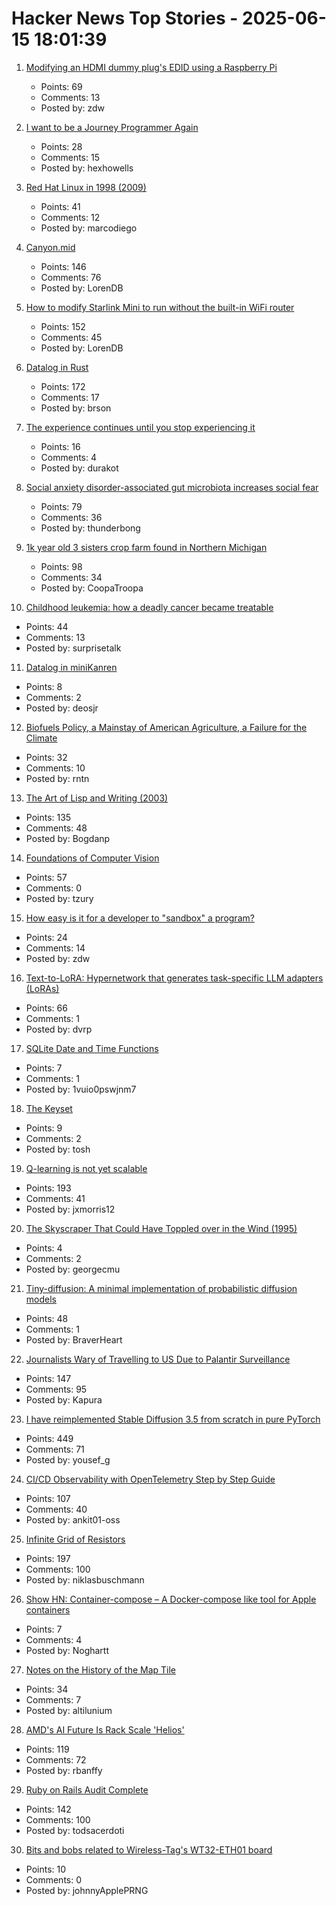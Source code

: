 # Hacker News Top Stories - 2025-06-15 18:01:39

1. [Modifying an HDMI dummy plug's EDID using a Raspberry Pi](https://www.downtowndougbrown.com/2025/06/modifying-an-hdmi-dummy-plugs-edid-using-a-raspberry-pi/)
   - Points: 69
   - Comments: 13
   - Posted by: zdw

2. [I want to be a Journey Programmer Again](https://hexhowells.com/posts/journey.html)
   - Points: 28
   - Comments: 15
   - Posted by: hexhowells

3. [Red Hat Linux in 1998 (2009)](https://linuxgazette.net/165/laycock.html)
   - Points: 41
   - Comments: 12
   - Posted by: marcodiego

4. [Canyon.mid](https://canyonmid.com/)
   - Points: 146
   - Comments: 76
   - Posted by: LorenDB

5. [How to modify Starlink Mini to run without the built-in WiFi router](https://olegkutkov.me/2025/06/15/how-to-modify-starlink-mini-to-run-without-the-built-in-wifi-router/)
   - Points: 152
   - Comments: 45
   - Posted by: LorenDB

6. [Datalog in Rust](https://github.com/frankmcsherry/blog/blob/master/posts/2025-06-03.md)
   - Points: 172
   - Comments: 17
   - Posted by: brson

7. [The experience continues until you stop experiencing it](https://strangemachine.tv/safespace/popov/)
   - Points: 16
   - Comments: 4
   - Posted by: durakot

8. [Social anxiety disorder-associated gut microbiota increases social fear](https://www.pnas.org/doi/abs/10.1073/pnas.2308706120)
   - Points: 79
   - Comments: 36
   - Posted by: thunderbong

9. [1k year old 3 sisters crop farm found in Northern Michigan](https://www.smithsonianmag.com/smart-news/massive-field-where-native-american-farmers-grew-corn-beans-and-squash-1000-years-ago-discovered-in-michigan-180986758/)
   - Points: 98
   - Comments: 34
   - Posted by: CoopaTroopa

10. [Childhood leukemia: how a deadly cancer became treatable](https://ourworldindata.org/childhood-leukemia-treatment-history)
   - Points: 44
   - Comments: 13
   - Posted by: surprisetalk

11. [Datalog in miniKanren](https://deosjr.github.io/dynamicland/datalog.html)
   - Points: 8
   - Comments: 2
   - Posted by: deosjr

12. [Biofuels Policy, a Mainstay of American Agriculture, a Failure for the Climate](https://insideclimatenews.org/news/13062025/agriculture-ethanol-biofuel-policy-climate-failure/)
   - Points: 32
   - Comments: 10
   - Posted by: rntn

13. [The Art of Lisp and Writing (2003)](https://www.dreamsongs.com/ArtOfLisp.html)
   - Points: 135
   - Comments: 48
   - Posted by: Bogdanp

14. [Foundations of Computer Vision](https://visionbook.mit.edu)
   - Points: 57
   - Comments: 0
   - Posted by: tzury

15. [How easy is it for a developer to "sandbox" a program?](https://kristaps.bsd.lv/devsecflops/)
   - Points: 24
   - Comments: 14
   - Posted by: zdw

16. [Text-to-LoRA: Hypernetwork that generates task-specific LLM adapters (LoRAs)](https://github.com/SakanaAI/text-to-lora)
   - Points: 66
   - Comments: 1
   - Posted by: dvrp

17. [SQLite Date and Time Functions](https://www2.sqlite.org/cvstrac/wiki?p=DateAndTimeFunctions)
   - Points: 7
   - Comments: 1
   - Posted by: 1vuio0pswjnm7

18. [The Keyset](https://dougengelbart.org/content/view/273/)
   - Points: 9
   - Comments: 2
   - Posted by: tosh

19. [Q-learning is not yet scalable](https://seohong.me/blog/q-learning-is-not-yet-scalable/)
   - Points: 193
   - Comments: 41
   - Posted by: jxmorris12

20. [The Skyscraper That Could Have Toppled over in the Wind (1995)](https://www.newyorker.com/magazine/1995/05/29/the-fifty-nine-story-crisis-citicorp-center)
   - Points: 4
   - Comments: 2
   - Posted by: georgecmu

21. [Tiny-diffusion: A minimal implementation of probabilistic diffusion models](https://github.com/tanelp/tiny-diffusion)
   - Points: 48
   - Comments: 1
   - Posted by: BraverHeart

22. [Journalists Wary of Travelling to US Due to Palantir Surveillance](https://bsky.app/profile/alistairkitchen.bsky.social/post/3lrjsdecc5c2x)
   - Points: 147
   - Comments: 95
   - Posted by: Kapura

23. [I have reimplemented Stable Diffusion 3.5 from scratch in pure PyTorch](https://github.com/yousef-rafat/miniDiffusion)
   - Points: 449
   - Comments: 71
   - Posted by: yousef_g

24. [CI/CD Observability with OpenTelemetry Step by Step Guide](https://signoz.io/blog/cicd-observability-with-opentelemetry/)
   - Points: 107
   - Comments: 40
   - Posted by: ankit01-oss

25. [Infinite Grid of Resistors](https://www.mathpages.com/home/kmath668/kmath668.htm)
   - Points: 197
   - Comments: 100
   - Posted by: niklasbuschmann

26. [Show HN: Container-compose – A Docker-compose like tool for Apple containers](https://github.com/noghartt/container-compose)
   - Points: 7
   - Comments: 4
   - Posted by: Noghartt

27. [Notes on the History of the Map Tile](https://placing.technology/notes-on-the-history-of-the-map-tile)
   - Points: 34
   - Comments: 7
   - Posted by: altilunium

28. [AMD's AI Future Is Rack Scale 'Helios'](https://morethanmoore.substack.com/p/amds-ai-future-is-rack-scale-helios)
   - Points: 119
   - Comments: 72
   - Posted by: rbanffy

29. [Ruby on Rails Audit Complete](https://ostif.org/ruby-on-rails-audit-complete/)
   - Points: 142
   - Comments: 100
   - Posted by: todsacerdoti

30. [Bits and bobs related to Wireless-Tag's WT32-ETH01 board](https://github.com/egnor/wt32-eth01)
   - Points: 10
   - Comments: 0
   - Posted by: johnnyApplePRNG


